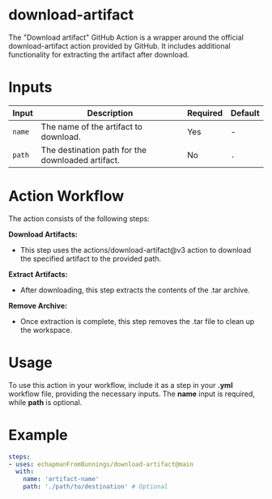 # download-artifact

The "Download artifact" GitHub Action is a wrapper around the official download-artifact action provided by GitHub. It includes additional functionality for extracting the artifact after download.

# Inputs

| Input    | Description                        | Required | Default |
|----------|------------------------------------|----------|---------|
| `name`   | The name of the artifact to download. | Yes      | -       |
| `path`   | The destination path for the downloaded artifact. | No       | `.`     |

# Action Workflow

The action consists of the following steps:

**Download Artifacts:**

- This step uses the actions/download-artifact@v3 action to download the specified artifact to the provided path.

**Extract Artifacts:**

- After downloading, this step extracts the contents of the .tar archive.

**Remove Archive:**

- Once extraction is complete, this step removes the .tar file to clean up the workspace.

# Usage

To use this action in your workflow, include it as a step in your **.yml** workflow file, providing the necessary inputs. The **name** input is required, while **path** is optional.

# Example

```yaml
steps:
- uses: echapmanFromBunnings/download-artifact@main
  with:
    name: 'artifact-name'
    path: './path/to/destination' # Optional
```
